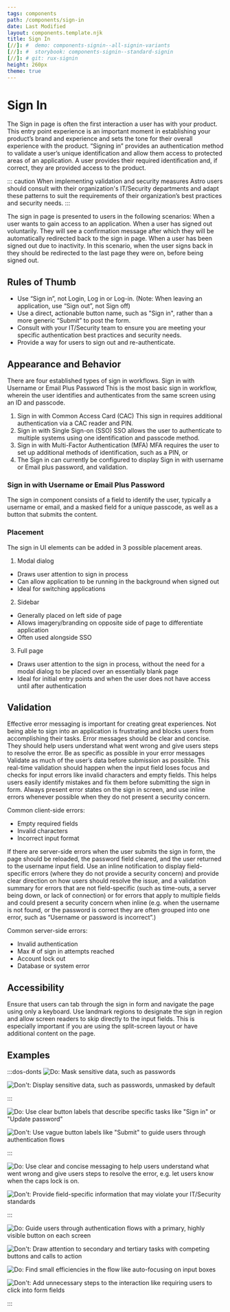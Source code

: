 ```yaml
---
tags: components
path: /components/sign-in
date: Last Modified
layout: components.template.njk
title: Sign In
[//]: #  demo: components-signin--all-signin-variants
[//]: #  storybook: components-signin--standard-signin
[//]: # git: rux-signin
height: 260px
theme: true
---
```


# Sign In

The Sign in page is often the first interaction a user has with your product. This entry point experience is an important moment in establishing your product’s brand and experience and sets the tone for their overall experience with the product.
“Signing in” provides an authentication method to validate a user’s unique identification and allow them access to protected areas of an application. A user provides their required identification and, if correct, they are provided access to the product.

 ::: caution When implementing validation and security measures Astro users should consult with their organization's IT/Security departments and adapt these patterns to suit the requirements of their organization’s best practices and security needs. :::

The sign in page is presented to users in the following scenarios:
When a user wants to gain access to an application.
When a user has signed out voluntarily. They will see a confirmation message after which they will be automatically redirected back to the sign in page.
When a user has been signed out due to inactivity. In this scenario, when the user signs back in they should be redirected to the last page they were on, before being signed out.

## Rules of Thumb

-  Use “Sign in”, not Login, Log in or Log-in. (Note: When leaving an application, use “Sign out”, not Sign off)
-  Use a direct, actionable button name, such as "Sign in", rather than a more generic “Submit” to post the form.
-  Consult with your IT/Security team to ensure you are meeting your specific authentication best practices and security needs.
-  Provide a way for users to sign out and re-authenticate.

## Appearance and Behavior

There are four established types of sign in workflows.
Sign in with Username or Email Plus Password
This is the most basic sign in workflow, wherein the user identifies and authenticates from the same screen using an ID and passcode.
1. Sign in with Common Access Card (CAC)
This sign in requires additional authentication via a CAC reader and PIN.
2. Sign in with Single Sign-on (SSO)
SSO allows the user to authenticate to multiple systems using one identification and passcode method.
3. Sign in with Multi-Factor Authentication (MFA)
MFA requires the user to set up additional methods of identification, such as a PIN, or
4. The Sign in can currently be configured to display Sign in with username or Email plus password, and validation.

### Sign in with Username or Email Plus Password

The sign in component consists of a field to identify the user, typically a username or email, and a masked field for a unique passcode, as well as a button that submits the content.  

### Placement

The sign in UI elements can be added in 3 possible placement areas.

1. Modal dialog
* Draws user attention to sign in process
* Can allow application to be running in the background when signed out
* Ideal for switching applications

2. Sidebar
* Generally placed on left side of page
* Allows imagery/branding on opposite side of page to differentiate application
* Often used alongside SSO

3. Full page
* Draws user attention to the sign in process, without the need for a modal dialog to be placed over an essentially blank page
* Ideal for initial entry points and when the user does not have access until after authentication


## Validation

Effective error messaging is important for creating great experiences. Not being able to sign into an application is frustrating and blocks users from accomplishing their tasks.
Error messages should be clear and concise. They should help users understand what went wrong and give users steps to resolve the error. Be as specific as possible in your error messages
Validate as much of the user’s data before submission as possible. This real-time validation should happen when the input field loses focus and checks for input errors like invalid characters and empty fields. This helps users easily identify mistakes and fix them before submitting the sign in form.
Always present error states on the sign in screen, and use inline errors whenever possible when they do not present a security concern.

Common client-side errors:
* Empty required fields
* Invalid characters
* Incorrect input format

If there are server-side errors when the user submits the sign in form, the page should be reloaded, the password field cleared, and the user returned to the username input field. Use an inline notification to display field-specific errors (where they do not provide a security concern) and provide clear direction on how users should resolve the issue, and a validation summary for errors that are not field-specific (such as time-outs, a server being down, or lack of connection) or for errors that apply to multiple fields and could present a security concern when inline (e.g. when the username is not found, or the password is correct they are often grouped into one error, such as “Username or password is incorrect”.)

Common server-side errors:
* Invalid authentication
* Max # of sign in attempts reached
* Account lock out
* Database or system error

## Accessibility

Ensure that users can tab through the sign in form and navigate the page using only a keyboard. Use landmark regions to designate the sign in region and allow screen readers to skip directly to the input fields. This is especially important if you are using the split-screen layout or have additional content on the page.

## Examples

:::dos-donts
![Do: Mask sensitive data, such as passwords](/img/components/replaceimage.png "Do: Mask sensitive data, such as passwords")


![Don't: Display sensitive data, such as passwords, unmasked by default](/img/components/replaceimage.png "Don't: Display sensitive data, such as passwords, unmasked by default")

:::

![Do: Use clear button labels that describe specific tasks like "Sign in" or "Update password"](/img/components/replaceimage.png "Do: Use clear button labels that describe specific tasks like 'Sign in' or 'Update password'")

![Don't: Use vague button labels like "Submit" to guide users through authentication flows](/img/components/replaceimage.png "Don't: Use vague button labels like 'Submit' to guide users through authentication flows")

:::

![Do: Use clear and concise messaging to help users understand what went wrong and give users steps to resolve the error, e.g. let users know when the caps lock is on.](/img/components/replaceimage.png "Do: Use clear and concise messaging to help users understand what went wrong and give users steps to resolve the error, e.g. let users know when the caps lock is on.")

![Don't: Provide field-specific information that may violate your IT/Security standards](/img/components/replaceimage.png "Don't: Provide field-specific information that may violate your IT/Security standards")

:::

![Do: Guide users through authentication flows with a primary, highly visible button on each screen](/img/components/replaceimage.png "Do: Guide users through authentication flows with a primary, highly visible button on each screen")

![Don't: Draw attention to secondary and tertiary tasks with competing buttons and calls to action](/img/components/replaceimage.png "Don't: Draw attention to secondary and tertiary tasks with competing buttons and calls to action")

![Do: Find small efficiencies in the flow like auto-focusing on input boxes](/img/components/replaceimage.png "Do: Find small efficiencies in the flow like auto-focusing on input boxes")

![Don't: Add unnecessary steps to the interaction like requiring users to click into form fields](/img/components/replaceimage.png "Don't: Add unnecessary steps to the interaction like requiring users to click into form fields")

:::
